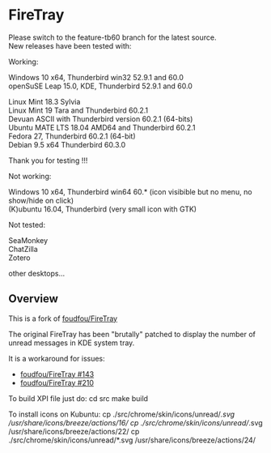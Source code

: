FireTray
=======


Please switch to the feature-tb60 branch for the latest source.  
New releases have been tested with:  

Working:

Windows 10 x64, Thunderbird win32 52.9.1 and 60.0  
openSuSE Leap 15.0, KDE, Thunderbird 52.9.1 and 60.0  

Linux Mint 18.3 Sylvia  
Linux Mint 19 Tara and Thunderbird 60.2.1  
Devuan ASCII with Thunderbird version 60.2.1 (64-bits)  
Ubuntu MATE LTS 18.04 AMD64 and Thunderbird 60.2.1  
Fedora 27, Thunderbird 60.2.1 (64-bit)  
Debian 9.5 x64 Thunderbird 60.3.0  

Thank you for testing !!!  

Not working:  

Windows 10 x64, Thunderbird win64 60.* (icon visibible but no menu, no show/hide on click)  
(K)ubuntu 16.04, Thunderbird (very small icon with GTK)  



Not tested:  

SeaMonkey  
ChatZilla  
Zotero  

other desktops...  



Overview
--------

This is a fork of [foudfou/FireTray](https://github.com/foudfou/FireTray)

The original FireTray has been "brutally" patched to display the number of unread messages in KDE system tray.

It is a workaround for issues:
* [foudfou/FireTray #143](https://github.com/foudfou/FireTray/issues/143)
* [foudfou/FireTray #210](https://github.com/foudfou/FireTray/issues/210)

To build XPI file just do:
	cd src
	make build

To install icons on Kubuntu:
	cp ./src/chrome/skin/icons/unread/*.svg /usr/share/icons/breeze/actions/16/
	cp ./src/chrome/skin/icons/unread/*.svg /usr/share/icons/breeze/actions/22/
	cp ./src/chrome/skin/icons/unread/*.svg /usr/share/icons/breeze/actions/24/

